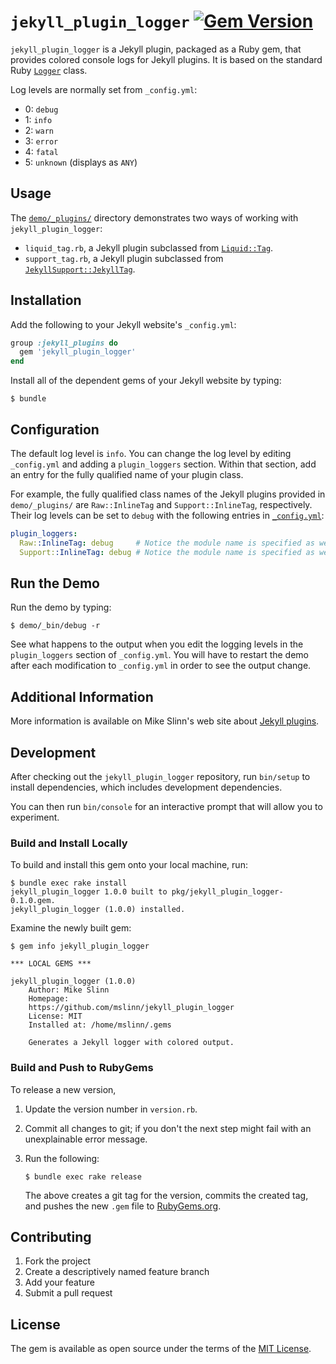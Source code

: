 # `jekyll_plugin_logger` [![Gem Version](https://badge.fury.io/rb/jekyll_plugin_logger.svg)](https://badge.fury.io/rb/jekyll_plugin_logger)

`jekyll_plugin_logger` is a Jekyll plugin, packaged as a Ruby gem, that provides colored console logs for Jekyll plugins.
It is based on the standard Ruby [`Logger`](https://ruby-doc.org/stdlib-3.1.0/libdoc/logger/rdoc/Logger.html) class.

Log levels are normally set from `_config.yml`:

* 0: `debug`
* 1: `info`
* 2: `warn`
* 3: `error`
* 4: `fatal`
* 5: `unknown` (displays as `ANY`)


## Usage

The [`demo/_plugins/`](demo/_plugins/) directory demonstrates two ways of working with `jekyll_plugin_logger`:

* `liquid_tag.rb`, a Jekyll plugin subclassed from
  [`Liquid::Tag`](https://jekyllrb.com/docs/plugins/tags/).
* `support_tag.rb`, a Jekyll plugin subclassed from
  [`JekyllSupport::JekyllTag`](https://www.mslinn.com/jekyll_plugins/jekyll_plugin_support.html).


## Installation

Add the following to your Jekyll website's `_config.yml`:

```ruby
group :jekyll_plugins do
  gem 'jekyll_plugin_logger'
end
```

Install all of the dependent gems of your Jekyll website by typing:

```shell
$ bundle
```


## Configuration

The default log level is `info`.
You can change the log level by editing `_config.yml` and adding a `plugin_loggers` section.
Within that section, add an entry for the fully qualified name of your plugin class.

For example, the fully qualified class names of the Jekyll plugins provided in `demo/_plugins/`
are `Raw::InlineTag` and `Support::InlineTag`, respectively.
Their log levels can be set to `debug` with the following entries in [`_config.yml`](demo/_config.yml):

```yaml
plugin_loggers:
  Raw::InlineTag: debug     # Notice the module name is specified as well as the class name
  Support::InlineTag: debug # Notice the module name is specified as well as the class name
```


## Run the Demo

Run the demo by typing:

```shell
$ demo/_bin/debug -r
```

See what happens to the output when you edit the logging levels in the `plugin_loggers` section of `_config.yml`.
You will have to restart the demo after each modification to `_config.yml`
in order to see the output change.


## Additional Information

More information is available on Mike Slinn's web site about
[Jekyll plugins](https://www.mslinn.com/jekyll/10100-custom-logging-in-jekyll-plugins.html).


## Development

After checking out the `jekyll_plugin_logger` repository,
run `bin/setup` to install dependencies,
which includes development dependencies.

You can then run `bin/console` for an interactive prompt that will allow you to experiment.


### Build and Install Locally

To build and install this gem onto your local machine, run:

```shell
$ bundle exec rake install
jekyll_plugin_logger 1.0.0 built to pkg/jekyll_plugin_logger-0.1.0.gem.
jekyll_plugin_logger (1.0.0) installed.
```

Examine the newly built gem:

```shell
$ gem info jekyll_plugin_logger

*** LOCAL GEMS ***

jekyll_plugin_logger (1.0.0)
    Author: Mike Slinn
    Homepage:
    https://github.com/mslinn/jekyll_plugin_logger
    License: MIT
    Installed at: /home/mslinn/.gems

    Generates a Jekyll logger with colored output.
```


### Build and Push to RubyGems

To release a new version,

1. Update the version number in `version.rb`.
2. Commit all changes to git; if you don't the next step might fail with an unexplainable error message.
3. Run the following:

   ```shell
   $ bundle exec rake release
   ```

   The above creates a git tag for the version, commits the created tag,
   and pushes the new `.gem` file to [RubyGems.org](https://rubygems.org).


## Contributing

1. Fork the project
2. Create a descriptively named feature branch
3. Add your feature
4. Submit a pull request


## License

The gem is available as open source under the terms of the [MIT License](https://opensource.org/licenses/MIT).
